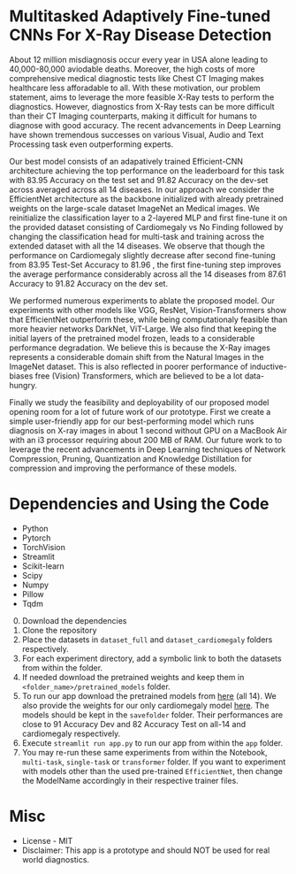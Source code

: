# Multitasked Adaptively Fine-tuned CNNs For X-Ray Disease Detection

About 12 million misdiagnosis occur every year in USA alone leading to 40,000-80,000 aviodable deaths. Moreover, the high costs of more comprehensive medical diagnostic tests like Chest CT Imaging makes healthcare less afforadable to all. With these motivation, our problem statement, aims to leverage the more feasible X-Ray tests to perform the diagnostics. However, diagnostics from X-Ray tests can be more difficult than their CT Imaging counterparts, making it difficult for humans to diagnose with good accuracy. The recent advancements in Deep Learning have shown tremendous successes on various Visual, Audio and Text Processing task even outperforming experts.

Our best model consists of an adapatively trained Efficient-CNN architecture achieving the top performance on the leaderboard for this task with 83.95 Accuracy on the test set and 91.82 Accuracy on the dev-set across averaged across all 14 diseases. In our approach we consider the EfficientNet architecture as the backbone initialized with already pretrained weights on the large-scale dataset ImageNet an Medical images. We reinitialize the classification layer to a 2-layered MLP and first fine-tune it on the provided dataset consisting of Cardiomegaly vs No Finding followed by changing the classification head for multi-task and training across the extended dataset with all the 14 diseases. We observe that though the performance on Cardiomegaly slightly decrease after second fine-tuning from 83.95 Test-Set Accuracy to 81.96 , the first fine-tuning step improves the average performance considerably across all the 14 diseases from 87.61 Accuracy to 91.82 Accuracy on the dev set.

We performed numerous experiments to ablate the proposed model. Our experiments with other models like VGG, ResNet, Vision-Transformers show that EfficientNet outperform these, while being computationaly feasible than more heavier networks DarkNet, ViT-Large. We also find that keeping the initial layers of the pretrained model frozen, leads to a considerable performance degradation. We believe this is because the X-Ray images represents a considerable domain shift from the Natural Images in the ImageNet dataset. This is also reflected in poorer performance of inductive-biases free (Vision) Transformers, which are believed to be a lot data-hungry.

Finally we study the feasibility and deployability of our proposed model opening room for a lot of future work of our prototype. First we create a simple user-friendly app for our best-performing model which runs diagnosis on X-ray images in about 1 second without GPU on a MacBook Air with an i3 processor requiring about 200 MB of RAM. Our future work to to leverage the recent advancements in Deep Learning techniques of Network Compression, Pruning, Quantization and Knowledge Distillation for compression and improving the performance of these models.

# Dependencies and Using the Code

- Python
- Pytorch
- TorchVision
- Streamlit
- Scikit-learn
- Scipy
- Numpy
- Pillow
- Tqdm

0. Download the dependencies
1. Clone the repository
2. Place the datasets in `dataset_full` and `dataset_cardiomegaly` folders respectively.
3. For each experiment directory, add a symbolic link to both the datasets from within the folder.
4. If needed download the pretrained weights and keep them in `<folder_name>/pretrained_models` folder.
5. To run our app download the pretrained models from [here](https://github.com/Ayushk4/MedImaging/releases/download/tag/all_14.pt)  (all 14). We also provide the weights for our only cardiomegaly model [here](https://github.com/Ayushk4/MedImaging/releases/download/tag/single_disease.pt). The models should be kept in the `savefolder` folder. Their performances are close to 91 Accuracy Dev and 82 Accuracy Test on all-14 and cardiomegaly respectively.
6. Execute `streamlit run app.py` to run our app from within the `app` folder.
7. You may re-run these same experiments from within the Notebook, `multi-task`, `single-task` or `transformer` folder. If you want to experiment with models other than the used pre-trained `EfficientNet`, then change the ModelName accordingly in their respective trainer files.

# Misc

- License - MIT
- Disclaimer: This app is a prototype and should NOT be used for real world diagnostics.

